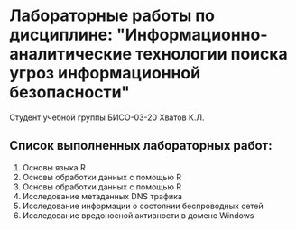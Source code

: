 # Лабораторные работы по дисциплине: "Информационно-аналитические технологии поиска угроз информационной безопасности"

Студент учебной группы БИСО-03-20 Хватов К.Л.

## Список выполненных лабораторных работ:
  1. Основы языка R
  2. Основы обработки данных с помощью R
  3. Основы обработки данных с помощью R
  4. Исследование метаданных DNS трафика
  5. Исследование информации о состоянии беспроводных сетей
  6. Исследование вредоносной активности в домене Windows
